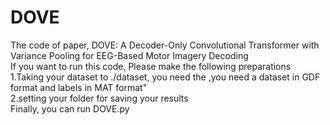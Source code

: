 # DOVE
The code of paper, DOVE: A Decoder-Only Convolutional Transformer with Variance Pooling for EEG-Based Motor Imagery Decoding<br>
If you want to run this code, Please make the following preparations <br>
1.Taking your dataset to ./dataset, you need the ,you need a dataset in GDF format and labels in MAT format"<br>
2.setting your folder for saving your results<br>
Finally, you can run DOVE.py <br>
